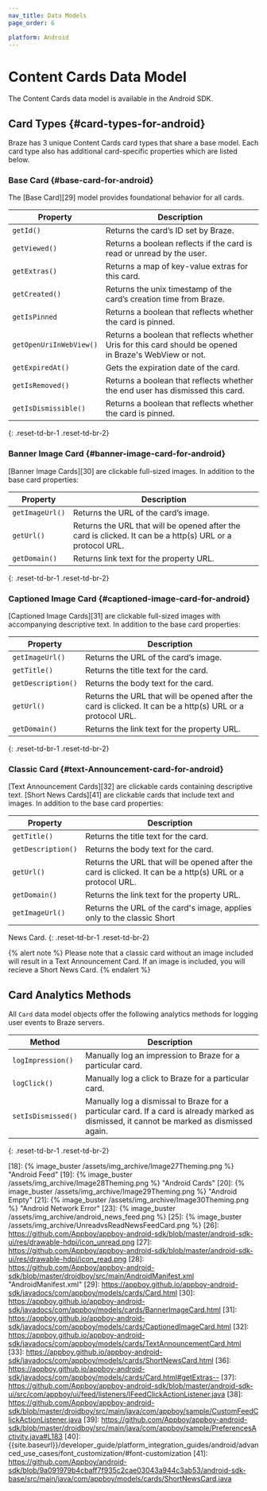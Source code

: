 ```yaml
---
nav_title: Data Models
page_order: 6

platform: Android
---
```


# Content Cards Data Model
The Content Cards data model is available in the Android SDK.

## Card Types {#card-types-for-android}
Braze has 3 unique Content Cards card types that share a base model. Each card type also has additional card-specific properties which are listed below.

### Base Card {#base-card-for-android}

The [Base Card][29] model provides foundational behavior for all cards.  

|Property | Description |
|---|---|
|`getId()` | Returns the card’s ID set by Braze.|
|`getViewed()` | Returns a boolean reflects if the card is read or unread by the user.|
|`getExtras()` | Returns a map of key-value extras for this card.|
|`getCreated()`  | Returns the unix timestamp of the card’s creation time from Braze.|
|`getIsPinned` | Returns a boolean that reflects whether the card is pinned.|
|`getOpenUriInWebView()`  | Returns a boolean that reflects whether Uris for this card should be opened <br> in Braze's WebView or not.|
|`getExpiredAt()` | Gets the expiration date of the card.|
|`getIsRemoved()` | Returns a boolean that reflects whether the end user has dismissed this card.|
|`getIsDismissible()`  | Returns a boolean that reflects whether the card is pinned.|
{: .reset-td-br-1 .reset-td-br-2}

### Banner Image Card {#banner-image-card-for-android}
[Banner Image Cards][30] are clickable full-sized images. In addition to the base card properties:

|Property | Description |
|---|---|
|`getImageUrl()` | Returns the URL of the card’s image.|
|`getUrl()` | Returns the URL that will be opened after the card is clicked. It can be a http(s) URL or a protocol URL.|
|`getDomain()` | Returns link text for the property URL.|
{: .reset-td-br-1 .reset-td-br-2}

### Captioned Image Card {#captioned-image-card-for-android}
[Captioned Image Cards][31] are clickable full-sized images with accompanying descriptive text. In addition to the base card properties:

|Property | Description |
|---|---|
|`getImageUrl()` | Returns the URL of the card’s image.|
|`getTitle()` | Returns the title text for the card.
|`getDescription()` | Returns the body text for the card.
|`getUrl()` | Returns the URL that will be opened after the card is clicked. It can be a http(s) URL or a protocol URL.
|`getDomain()` | Returns the link text for the property URL. 
{: .reset-td-br-1 .reset-td-br-2}

### Classic Card {#text-Announcement-card-for-android}
[Text Announcement Cards][32] are clickable cards containing descriptive text. [Short News Cards][41] are clickable cards that include text and images. In addition to the base card properties:

|Property | Description |
|---|---|
|`getTitle()` | Returns the title text for the card.
|`getDescription()` | Returns the body text for the card.
|`getUrl()` | Returns the URL that will be opened after the card is clicked. It can be a http(s) URL or a protocol URL.
|`getDomain()` | Returns the link text for the property URL.
|`getImageUrl()` | Returns the URL of the card's image, applies only to the classic Short 
News Card.
{: .reset-td-br-1 .reset-td-br-2}

{% alert note %}
Please note that a classic card without an image included will result in a Text Announcement Card. If an image is included, you will recieve a Short News Card.
{% endalert %}

## Card Analytics Methods
All `Card` data model objects offer the following analytics methods for logging user events to Braze servers.

|Method | Description |
|---|---|
|`logImpression()` | Manually log an impression to Braze for a particular card.
|`logClick()` | Manually log a click to Braze for a particular card. 
|`setIsDismissed()` | Manually log a dismissal to Braze for a particular card. If a card is already marked as dismissed, it cannot be marked as dismissed again.
{: .reset-td-br-1 .reset-td-br-2}

[2]: http://developer.android.com/guide/components/fragments.html
[3]: http://developer.android.com/guide/components/fragments.html#Adding "Android Documentation: Fragments"
[4]: {{site.baseurl}}/developer_guide/platform_integration_guides/android/analytics/tracking_sessions/
[5]: https://github.com/Appboy/appboy-android-sdk/blob/master/droidboy/src/main/java/com/appboy/sample/DroidBoyActivity.java
[6]: https://appboy.github.io/appboy-android-sdk/javadocs/com/appboy/Appboy.html#logFeedDisplayed--
[7]: https://appboy.github.io/appboy-android-sdk/javadocs/com/appboy/models/cards/Card.html#logClick--
[8]: https://appboy.github.io/appboy-android-sdk/javadocs/com/appboy/models/cards/Card.html#logImpression--
[9]: {{site.baseurl}}/developer_guide/platform_integration_guides/web/news_feed/#card-types
[14]: {{site.baseurl}}/help/best_practices/news_feed/
[16]: https://appboy.github.io/appboy-android-sdk/javadocs/com/appboy/Appboy.html#requestFeedRefresh()
[18]: {% image_buster /assets/img_archive/Image27Theming.png %} "Android Feed"
[19]: {% image_buster /assets/img_archive/Image28Theming.png %} "Android Cards"
[20]: {% image_buster /assets/img_archive/Image29Theming.png %} "Android Empty"
[21]: {% image_buster /assets/img_archive/Image30Theming.png %} "Android Network Error"
[23]: {% image_buster /assets/img_archive/android_news_feed.png %}
[25]: {% image_buster /assets/img_archive/UnreadvsReadNewsFeedCard.png %}
[26]: https://github.com/Appboy/appboy-android-sdk/blob/master/android-sdk-ui/res/drawable-hdpi/icon_unread.png
[27]: https://github.com/Appboy/appboy-android-sdk/blob/master/android-sdk-ui/res/drawable-hdpi/icon_read.png
[28]: https://github.com/Appboy/appboy-android-sdk/blob/master/droidboy/src/main/AndroidManifest.xml "AndroidManifest.xml"
[29]: https://appboy.github.io/appboy-android-sdk/javadocs/com/appboy/models/cards/Card.html
[30]: https://appboy.github.io/appboy-android-sdk/javadocs/com/appboy/models/cards/BannerImageCard.html
[31]: https://appboy.github.io/appboy-android-sdk/javadocs/com/appboy/models/cards/CaptionedImageCard.html
[32]: https://appboy.github.io/appboy-android-sdk/javadocs/com/appboy/models/cards/TextAnnouncementCard.html
[33]: https://appboy.github.io/appboy-android-sdk/javadocs/com/appboy/models/cards/ShortNewsCard.html
[36]: https://appboy.github.io/appboy-android-sdk/javadocs/com/appboy/models/cards/Card.html#getExtras--
[37]: https://github.com/Appboy/appboy-android-sdk/blob/master/android-sdk-ui/src/com/appboy/ui/feed/listeners/IFeedClickActionListener.java
[38]: https://github.com/Appboy/appboy-android-sdk/blob/master/droidboy/src/main/java/com/appboy/sample/CustomFeedClickActionListener.java
[39]: https://github.com/Appboy/appboy-android-sdk/blob/master/droidboy/src/main/java/com/appboy/sample/PreferencesActivity.java#L183
[40]: {{site.baseurl}}/developer_guide/platform_integration_guides/android/advanced_use_cases/font_customization/#font-customization
[41]: https://github.com/Appboy/android-sdk/blob/9a091979b4cbaff7f935c2cae03043a944c3ab53/android-sdk-base/src/main/java/com/appboy/models/cards/ShortNewsCard.java
